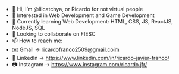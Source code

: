 - 👋 Hi, I’m @lilcatchya, or Ricardo for not virtual people
- 👀 Interested in Web Development and Game Development
- 🌱 Currently learning Web Development: HTML, CSS, JS, ReactJS, NodeJS, SQL
- 💞️ Looking to collaborate on FIESC
- 📫 How to reach me:
- ✉️ Gmail -> ricardofranco2509@gmail.coim
- 💼 LinkedIn -> https://www.linkedin.com/in/ricardo-javier-franco/
- 📷 Instagram -> https://www.instagram.com/ricardo.jfr/

<!---
lilcatchya/lilcatchya is a ✨ special ✨ repository because its `README.md` (this file) appears on your GitHub profile.
You can click the Preview link to take a look at your changes.
--->
